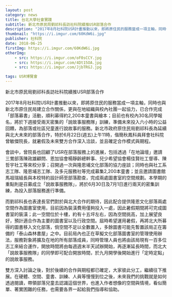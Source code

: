 ```yaml
---
layout: post
category: news
title: 台北大學社會實踐
subtitle: 新北市原民局劉祁科長訪社科院續推USR部落合作
description: "2017年8月社科院USR計畫推動以來，即將原住民的服務當成一項主軸，同時也與新北市原住民局建立合作關係，更與在地組織與校內社團一起協力..."
thumbnail: "https://i.imgur.com/60KdW6i.jpg"
publisher: 社科院
date: 2018-06-25
firstImg: https://i.imgur.com/60KdW6i.jpg
otherImg:
    - src: https://i.imgur.com/oF0sCCY.jpg
    - src: https://i.imgur.com/4Dt15OA.jpg
    - src: https://i.imgur.com/JjbTRGJ.jpg

tags: USR博覽會
---
```


新北市原民局劉祁科長訪社科院續推USR部落合作

2017年8月社科院USR計畫推動以來，即將原住民的服務當成一項主軸，同時也與新北市原住民局建立合作關係，更與在地組織與校內社團一起協力，已合作完成「部落募書」活動，順利募得約2,200本童書與繪本；目前也有校內30名同學報名，將於下週接受兩天密集的「說故事服務隊」訓練，準備未來投入六小時的公益回饋，為部落或社區兒童進行說故事的服務。新北市政府原住民局劉祁科長為延續與北大未來的部落合作，特於6月22日(週五)上午11時，偕簡秋鳳科員拜會社科院曾敏傑院長，就暑假及未來雙方合作深入洽談，並且確定合作模式與期程。

會談中，曾院長也回顧了USR在部落服務上的進展，包括透過「在地論壇」邀請三鶯部落陳政雄顧問、恩加協會楊靜齡總幹事、兒少希望協會楊佳賢社工督導、陳哲宇社工等來校分享；召開過一次與隆恩埔文化部落的協力座談；同時也與社工系志工隊、隆恩埔志工隊、及多元服務社等完成募集2,200本童書；並且邀請圖書館馬祖瑞組長與本校特約設計師至部落勘查，完成兩處圖書室的空間規劃。本學期的重點則是召募成立「說故事服務隊」，將於6月30日及7月1日進行兩天的密集訓練，為投入部落服務進行準備。

而劉祁科長也表達長官們對於與北大合作的期待，因此配合提供隆恩文化部落兩處空間作為圖書室使用，目前因為裝潢費用僅夠投入一處，因此暑假期間將可完成圖書室的裝潢；此一空間位於十樓，約有十五坪左右，因為空間挑高，加上展望良好，預計適合作為主要的圖書室以及行政空間。屆時希望運用暑假，再將北大所募得的圖書移入文化部落，倘空間不足以全數置入，多餘圖書可能先暫置該局正在籌備的「泰山森林書屋」之中。目前局內也正在草擬文化部落圖書室的管理使用辦法，服務對象將擴及在地的所有部落成員，同時管理人員也將由該局現有一百多位志工來結合運作，開放時間將由每週週末半天試辦開始，再逐漸延長時間，而北大「說故事服務隊」的同學即可配合開放時間，於九月開學後開始進行「定時定點」的說故事服務。

雙方深入討論之後，對於後續的合作與期程都已確定，大家彼此分工，繼續往下推展。在硬體、空間、童書、訓練、人員等慢慢到位之後，未來我們的挑戰就是如何透過閱讀，帶領部落兒童去認識這個世界，也進入作者想像的空間與情境，看似簡單、著實困難的任務，也需要各界一起給我們指導和協助。